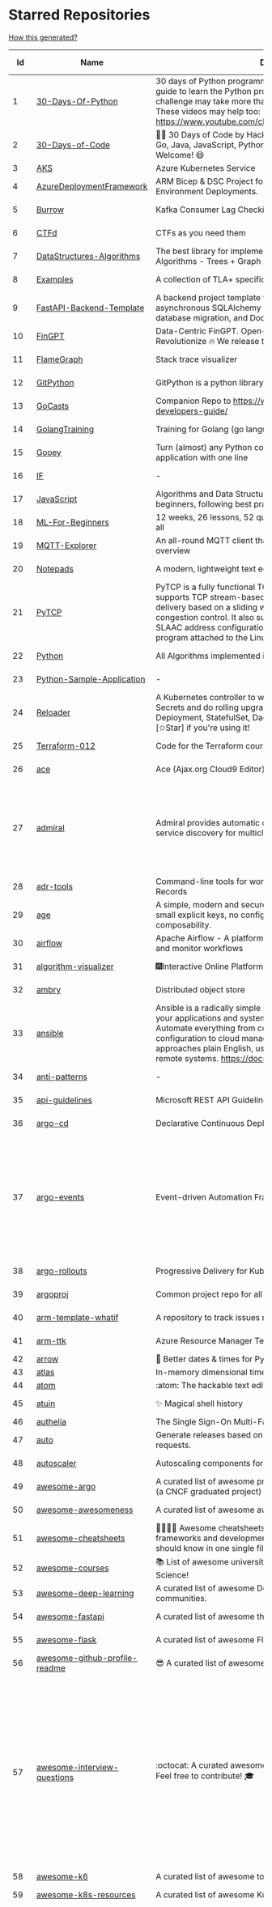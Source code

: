 # Starred Repositories  
[How this generated?](../master/USAGE.md)  
  
| Id 			| Name			| Description | Star Counts | Topics/Tags   | Last Updated 	|  
| ----------- | ----------- 	| ----------- | ----------- | ----------- 	| -----------   |  
|1|[30-Days-Of-Python](https://github.com/Asabeneh/30-Days-Of-Python.git)|30 days of Python programming challenge is a step-by-step guide to learn the Python programming language in 30 days. This challenge may take more than100 days, follow your own pace.  These videos may help too: https://www.youtube.com/channel/UC7PNRuno1rzYPb1xLa4yktw|28988||8-7-2023|  
|2|[30-Days-of-Code](https://github.com/xeoneux/30-Days-of-Code.git)|👨‍💻 30 Days of Code by HackerRank Solutions in C, C++, C#, F#, Go, Java, JavaScript, Python, Ruby, Swift & TypeScript. PRs Welcome! 😄|911||17-8-2022|  
|3|[AKS](https://github.com/Azure/AKS.git)|Azure Kubernetes Service|1866|||  
|4|[AzureDeploymentFramework](https://github.com/brwilkinson/AzureDeploymentFramework.git)|ARM Bicep & DSC Project for Azure Infrastructure and App Environment Deployments.|137||23-12-2023|  
|5|[Burrow](https://github.com/linkedin/Burrow.git)|Kafka Consumer Lag Checking|3626||30-10-2023|  
|6|[CTFd](https://github.com/CTFd/CTFd.git)|CTFs as you need them|5169||12-2-2024|  
|7|[DataStructures-Algorithms](https://github.com/rachitiitr/DataStructures-Algorithms.git)|The best library for implementation of all Data Structures and Algorithms - Trees + Graph Algorithms too!|2663|||  
|8|[Examples](https://github.com/tlaplus/Examples.git)|A collection of TLA+ specifications of varying complexities|1190||8-2-2024|  
|9|[FastAPI-Backend-Template](https://github.com/Aeternalis-Ingenium/FastAPI-Backend-Template.git)|A backend project template with FastAPI, PostgreSQL with asynchronous SQLAlchemy 2.0, Alembic for asynchronous database migration, and Docker.|511||31-1-2024|  
|10|[FinGPT](https://github.com/AI4Finance-Foundation/FinGPT.git)|Data-Centric FinGPT.  Open-source for open finance!  Revolutionize 🔥    We release the trained model on HuggingFace.|10607||7-2-2024|  
|11|[FlameGraph](https://github.com/brendangregg/FlameGraph.git)|Stack trace visualizer|16029||7-11-2023|  
|12|[GitPython](https://github.com/gitpython-developers/GitPython.git)|GitPython is a python library used to interact with Git repositories.|4282||12-2-2024|  
|13|[GoCasts](https://github.com/StephenGrider/GoCasts.git)|Companion Repo to https://www.udemy.com/go-the-complete-developers-guide/|2029||25-8-2017|  
|14|[GolangTraining](https://github.com/GoesToEleven/GolangTraining.git)|Training for Golang (go language)|9498||28-8-2023|  
|15|[Gooey](https://github.com/chriskiehl/Gooey.git)|Turn (almost) any Python command line program into a full GUI application with one line|20153||8-5-2022|  
|16|[IF](https://github.com/deep-floyd/IF.git)|-|7401||2-6-2023|  
|17|[JavaScript](https://github.com/TheAlgorithms/JavaScript.git)|Algorithms and Data Structures implemented in JavaScript for beginners, following best practices.|30606||9-2-2024|  
|18|[ML-For-Beginners](https://github.com/microsoft/ML-For-Beginners.git)|12 weeks, 26 lessons, 52 quizzes, classic Machine Learning for all|64315||6-2-2024|  
|19|[MQTT-Explorer](https://github.com/thomasnordquist/MQTT-Explorer.git)|An all-round MQTT client that provides a structured topic overview|2668||27-2-2022|  
|20|[Notepads](https://github.com/0x7c13/Notepads.git)|A modern, lightweight text editor with a minimalist design.|8183||15-1-2024|  
|21|[PyTCP](https://github.com/ccie18643/PyTCP.git)|PyTCP is a fully functional TCP/IP stack written in Python. It supports TCP stream-based transport with reliable packet delivery based on a sliding window mechanism and basic congestion control. It also supports IPv6/ICMPv6 protocols with SLAAC address configuration. It operates as a user space program attached to the Linux TAP interface.|321||8-11-2023|  
|22|[Python](https://github.com/TheAlgorithms/Python.git)|All Algorithms implemented in Python|175675||5-2-2024|  
|23|[Python-Sample-Application](https://github.com/uber/Python-Sample-Application.git)|-|372||9-3-2015|  
|24|[Reloader](https://github.com/stakater/Reloader.git)|A Kubernetes controller to watch changes in ConfigMap and Secrets and do rolling upgrades on Pods with their associated Deployment, StatefulSet, DaemonSet and DeploymentConfig – [✩Star] if you're using it!|6366||7-2-2024|  
|25|[Terraform-012](https://github.com/addamstj/Terraform-012.git)|Code for the Terraform course|123||6-7-2020|  
|26|[ace](https://github.com/ajaxorg/ace.git)|Ace (Ajax.org Cloud9 Editor)|26240||12-2-2024|  
|27|[admiral](https://github.com/istio-ecosystem/admiral.git)|Admiral provides automatic configuration generation, syncing and service discovery for multicluster Istio service mesh|550|admiral, service-mesh, istio, k8s, multi-cluster, automation, configuration, service-discovery, multicluster, microservices, clusters|10-10-2023|  
|28|[adr-tools](https://github.com/npryce/adr-tools.git)|Command-line tools for working with Architecture Decision Records|4290||30-3-2020|  
|29|[age](https://github.com/FiloSottile/age.git)|A simple, modern and secure encryption tool (and Go library) with small explicit keys, no config options, and UNIX-style composability.|14842||10-1-2024|  
|30|[airflow](https://github.com/apache/airflow.git)|Apache Airflow - A platform to programmatically author, schedule, and monitor workflows|33464||12-2-2024|  
|31|[algorithm-visualizer](https://github.com/algorithm-visualizer/algorithm-visualizer.git)|:fireworks:Interactive Online Platform that Visualizes Algorithms from Code|45820||18-11-2023|  
|32|[ambry](https://github.com/linkedin/ambry.git)|Distributed object store|1710||11-2-2024|  
|33|[ansible](https://github.com/ansible/ansible.git)|Ansible is a radically simple IT automation platform that makes your applications and systems easier to deploy and maintain. Automate everything from code deployment to network configuration to cloud management, in a language that approaches plain English, using SSH, with no agents to install on remote systems. https://docs.ansible.com.|60325||9-2-2024|  
|34|[anti-patterns](https://github.com/tonybaloney/anti-patterns.git)|-|169||15-7-2022|  
|35|[api-guidelines](https://github.com/microsoft/api-guidelines.git)|Microsoft REST API Guidelines|22261||9-2-2024|  
|36|[argo-cd](https://github.com/argoproj/argo-cd.git)|Declarative Continuous Deployment for Kubernetes|15403||12-2-2024|  
|37|[argo-events](https://github.com/argoproj/argo-events.git)|Event-driven Automation Framework for Kubernetes|2179|kubernetes, event-driven, cloudevents, workflows, triggers, automation-framework, cloud-native, argo, pipelines, event-source, workflow-automation, eventing-framework||  
|38|[argo-rollouts](https://github.com/argoproj/argo-rollouts.git)|Progressive Delivery for Kubernetes|2371||6-2-2024|  
|39|[argoproj](https://github.com/argoproj/argoproj.git)|Common project repo for all Argo Projects|534||8-2-2024|  
|40|[arm-template-whatif](https://github.com/Azure/arm-template-whatif.git)|A repository to track issues related to what-if noise suppression|86||2-8-2022|  
|41|[arm-ttk](https://github.com/Azure/arm-ttk.git)|Azure Resource Manager Template Toolkit|422||22-11-2023|  
|42|[arrow](https://github.com/arrow-py/arrow.git)|🏹 Better dates & times for Python|8484|||  
|43|[atlas](https://github.com/Netflix/atlas.git)|In-memory dimensional time series database.|3371|||  
|44|[atom](https://github.com/atom/atom.git)|:atom: The hackable text editor|59908|||  
|45|[atuin](https://github.com/atuinsh/atuin.git)|✨ Magical shell history|15699||12-2-2024|  
|46|[authelia](https://github.com/authelia/authelia.git)|The Single Sign-On Multi-Factor portal for web apps|18743|||  
|47|[auto](https://github.com/intuit/auto.git)|Generate releases based on semantic version labels on pull requests.|2157||23-10-2023|  
|48|[autoscaler](https://github.com/kubernetes/autoscaler.git)|Autoscaling components for Kubernetes|7461||9-2-2024|  
|49|[awesome-argo](https://github.com/akuity/awesome-argo.git)|A curated list of awesome projects and resources related to Argo (a CNCF graduated project)|1696||6-2-2024|  
|50|[awesome-awesomeness](https://github.com/bayandin/awesome-awesomeness.git)|A curated list of awesome awesomeness|31044||24-3-2022|  
|51|[awesome-cheatsheets](https://github.com/LeCoupa/awesome-cheatsheets.git)|👩‍💻👨‍💻 Awesome cheatsheets for popular programming languages, frameworks and development tools. They include everything you should know in one single file.|36229||29-12-2023|  
|52|[awesome-courses](https://github.com/prakhar1989/awesome-courses.git)|:books: List of awesome university courses for learning Computer Science!|52452||12-11-2022|  
|53|[awesome-deep-learning](https://github.com/ChristosChristofidis/awesome-deep-learning.git)|A curated list of awesome Deep Learning tutorials, projects and communities.|22370||14-11-2022|  
|54|[awesome-fastapi](https://github.com/mjhea0/awesome-fastapi.git)|A curated list of awesome things related to FastAPI|7073||2-12-2023|  
|55|[awesome-flask](https://github.com/humiaozuzu/awesome-flask.git)|A curated list of awesome Flask resources and plugins|11798||17-9-2019|  
|56|[awesome-github-profile-readme](https://github.com/abhisheknaiidu/awesome-github-profile-readme.git)|😎 A curated list of awesome GitHub Profile READMEs 📝|21345||9-10-2022|  
|57|[awesome-interview-questions](https://github.com/DopplerHQ/awesome-interview-questions.git)|:octocat: A curated awesome list of lists of interview questions. Feel free to contribute! :mortar_board: |64445|awesome-list, awesomeness, interview-questions, interviewing, interview-practice, ruby, javascript, awesome, list, python-interview-questions, rails-interview, javascript-interview-questions, angularjs-interview-questions, android-interview-questions|16-11-2021|  
|58|[awesome-k6](https://github.com/grafana/awesome-k6.git)|A curated list of awesome tools, content and projects using k6|490|||  
|59|[awesome-k8s-resources](https://github.com/tomhuang12/awesome-k8s-resources.git)|A curated list of awesome Kubernetes tools and resources.|2924||16-1-2024|  
|60|[awesome-kubernetes](https://github.com/ramitsurana/awesome-kubernetes.git)|A curated list for awesome kubernetes sources :ship::tada:|14552|kubernetes, minikube, meetup, resource, kubernetes-sources, google-cloud, kubernetes-cluster, deploy-kubernetes, aws, enterprise-kubernetes-products, monitoring-kubernetes, azure, schedule, google-kubernetes, docker, cloud-providers, books, machine-learning|12-2-2024|  
|61|[awesome-kubernetes](https://github.com/nubenetes/awesome-kubernetes.git)|A curated list of awesome references collected since 2018.|575||5-2-2024|  
|62|[awesome-macOS](https://github.com/iCHAIT/awesome-macOS.git)|  A curated list of awesome applications, softwares, tools and shiny things for macOS.|15118||5-1-2024|  
|63|[awesome-machine-learning](https://github.com/josephmisiti/awesome-machine-learning.git)|A curated list of awesome Machine Learning frameworks, libraries and software.|62641||25-1-2024|  
|64|[awesome-macos-command-line](https://github.com/herrbischoff/awesome-macos-command-line.git)|Use your macOS terminal shell to do awesome things.|28188||2-9-2021|  
|65|[awesome-microservices](https://github.com/mfornos/awesome-microservices.git)|A curated list of Microservice Architecture related principles and technologies.|12771||1-2-2024|  
|66|[awesome-pentest](https://github.com/enaqx/awesome-pentest.git)|A collection of awesome penetration testing resources, tools and other shiny things|20057|awesome, awesome-list|25-1-2024|  
|67|[awesome-python](https://github.com/vinta/awesome-python.git)|A curated list of awesome Python frameworks, libraries, software and resources|197462||13-7-2023|  
|68|[awesome-python-applications](https://github.com/mahmoud/awesome-python-applications.git)|💿 Free software that works great, and also happens to be open-source Python. |15150|python, application, video, audio, graphics, gui, productivity, education, science, game|30-1-2024|  
|69|[awesome-readme](https://github.com/matiassingers/awesome-readme.git)|A curated list of awesome READMEs|16378|||  
|70|[awesome-sanic](https://github.com/mekicha/awesome-sanic.git)|A curated list of awesome Sanic resources and extensions|724||9-5-2023|  
|71|[awesome-selfhosted](https://github.com/awesome-selfhosted/awesome-selfhosted.git)|A list of Free Software network services and web applications which can be hosted on your own servers|168622||10-2-2024|  
|72|[awesome-shell](https://github.com/alebcay/awesome-shell.git)|A curated list of awesome command-line frameworks, toolkits, guides and gizmos. Inspired by awesome-php.|30195|awesome-list, awesome, list, zsh, fish, bash, cli, shell|11-11-2023|  
|73|[awesome-sre](https://github.com/dastergon/awesome-sre.git)|A curated list of Site Reliability and Production Engineering resources.|11272||8-10-2022|  
|74|[awesome-vscode](https://github.com/viatsko/awesome-vscode.git)|🎨 A curated list of delightful VS Code packages and resources.|23890||3-8-2023|  
|75|[aws-cloudformation-user-guide](https://github.com/awsdocs/aws-cloudformation-user-guide.git)|The open source version of the AWS CloudFormation User Guide|763||7-12-2023|  
|76|[aws-eks-best-practices](https://github.com/aws/aws-eks-best-practices.git)|A best practices guide for day 2 operations, including operational excellence, security, reliability, performance efficiency, and cost optimization.|1757|||  
|77|[aws-eks-kubernetes-masterclass](https://github.com/stacksimplify/aws-eks-kubernetes-masterclass.git)|AWS EKS Kubernetes - Masterclass   DevOps, Microservices|1144||2-1-2024|  
|78|[aws-load-balancer-controller](https://github.com/kubernetes-sigs/aws-load-balancer-controller.git)|A Kubernetes controller for Elastic Load Balancers|3677|kubernetes-ingress-controller, aws, ingress-resource, kubernetes, ingress, k8s-sig-aws|8-2-2024|  
|79|[azkaban](https://github.com/azkaban/azkaban.git)|Azkaban workflow manager.|4379|workflow-engine, azkaban, scheduling, hacktoberfest|29-8-2023|  
|80|[azure-cli](https://github.com/Azure/azure-cli.git)|Azure Command-Line Interface|3803||8-2-2024|  
|81|[azure-docs-bicep-samples](https://github.com/Azure/azure-docs-bicep-samples.git)|-|69||5-12-2023|  
|82|[azure-functions-host](https://github.com/Azure/azure-functions-host.git)|The host/runtime that powers Azure Functions|1889||7-2-2024|  
|83|[azure-monitor-opencensus-python](https://github.com/Azure-Samples/azure-monitor-opencensus-python.git)|Sample repository demonstrating Azure Monitor exporters for Opencensus Python|24||1-6-2023|  
|84|[azure-powershell](https://github.com/Azure/azure-powershell.git)|Microsoft Azure PowerShell|3974|||  
|85|[azure-quickstart-templates](https://github.com/Azure/azure-quickstart-templates.git)|Azure Quickstart Templates|13560|azure, templates, arm, bicep, bicep-templates, arm-templates|5-2-2024|  
|86|[azure-sdk-for-python](https://github.com/Azure/azure-sdk-for-python.git)|This repository is for active development of the Azure SDK for Python. For consumers of the SDK we recommend visiting our public developer docs at https://docs.microsoft.com/python/azure/ or our versioned developer docs at https://azure.github.io/azure-sdk-for-python. |4110||11-2-2024|  
|87|[azure4everyone-samples](https://github.com/MarczakIO/azure4everyone-samples.git)|-|244||12-2-2022|  
|88|[backstage](https://github.com/backstage/backstage.git)|Backstage is an open platform for building developer portals|25404|infrastructure, dx, developer-experience, developer-portal, service-catalog, microservices, cncf, backstage, hacktoberfest|12-2-2024|  
|89|[badges](https://github.com/Naereen/badges.git)|:pencil: Markdown code for lots of small badges :ribbon: :pushpin: (shields.io, forthebadge.com etc) :sunglasses:. Contributions are welcome! Please add yours!|4093||24-11-2023|  
|90|[bat](https://github.com/sharkdp/bat.git)|A cat(1) clone with wings.|45122||12-2-2024|  
|91|[behave](https://github.com/behave/behave.git)|BDD, Python style.|3022||3-2-2024|  
|92|[benten](https://github.com/intuit/benten.git)|Chatbot Development Framework (with Slack integration for Jira and Jenkins)|133||31-3-2021|  
|93|[bhai-lang](https://github.com/DulLabs/bhai-lang.git)|A toy programming language written in Typescript|3911||17-4-2022|  
|94|[bicep](https://github.com/Azure/bicep.git)|Bicep is a declarative language for describing and deploying Azure resources|3057||12-2-2024|  
|95|[blackfriday](https://github.com/russross/blackfriday.git)|Blackfriday: a markdown processor for Go|5310||27-10-2020|  
|96|[blockly](https://github.com/google/blockly.git)|The web-based visual programming editor.|11959||7-2-2024|  
|97|[bokeh](https://github.com/bokeh/bokeh.git)|Interactive Data Visualization in the browser, from  Python|18572|bokeh, python, interactive-plots, javascript, visualization, plotting, plots, data-visualisation, notebooks, jupyter, visualisation, numfocus|7-2-2024|  
|98|[brackets](https://github.com/adobe/brackets.git)|An open source code editor for the web, written in JavaScript, HTML and CSS.|33327||18-3-2021|  
|99|[brotli](https://github.com/google/brotli.git)|Brotli compression format|12925||2-2-2024|  
|100|[caddy](https://github.com/caddyserver/caddy.git)|Fast and extensible multi-platform HTTP/1-2-3 web server with automatic HTTPS|52115||11-2-2024|  
|101|[cdnjs](https://github.com/cdnjs/cdnjs.git)|🤖 CDN assets - The #1 free and open source CDN built to make life easier for developers.|10084||12-2-2024|  
|102|[cello](https://github.com/cello-proj/cello.git)|Run infrastructure as code (IaC) software tools including CDK, Terraform and Cloud Formation via GitOps.|269||25-9-2023|  
|103|[cert-manager](https://github.com/cert-manager/cert-manager.git)|Automatically provision and manage TLS certificates in Kubernetes|11185||12-2-2024|  
|104|[chalice](https://github.com/aws/chalice.git)|Python Serverless Microframework for AWS|10195||14-12-2023|  
|105|[chaos-mesh](https://github.com/chaos-mesh/chaos-mesh.git)|A Chaos Engineering Platform for Kubernetes.|6184||10-2-2024|  
|106|[chartmuseum](https://github.com/helm/chartmuseum.git)|helm chart repository server|3421||29-1-2024|  
|107|[charts](https://github.com/helm/charts.git)|⚠️(OBSOLETE) Curated applications for Kubernetes|15540||21-12-2021|  
|108|[cheat.sh](https://github.com/chubin/cheat.sh.git)|the only cheat sheet you need|37014||18-4-2022|  
|109|[checkov](https://github.com/bridgecrewio/checkov.git)|Prevent cloud misconfigurations and find vulnerabilities during build-time in infrastructure as code, container images and open source packages with Checkov by Bridgecrew.|6328||11-2-2024|  
|110|[cilium](https://github.com/cilium/cilium.git)|eBPF-based Networking, Security, and Observability|17865||12-2-2024|  
|111|[clair](https://github.com/quay/clair.git)|Vulnerability Static Analysis for Containers|9929|containers, static-analysis, go, kubernetes, docker, oci, oci-image, vulnerabilities, clair|6-2-2024|  
|112|[cli](https://github.com/cli/cli.git)|GitHub’s official command line tool|34538||12-2-2024|  
|113|[cli](https://github.com/snyk/cli.git)|Snyk CLI scans and monitors your projects for security vulnerabilities.|4692||12-2-2024|  
|114|[click](https://github.com/pallets/click.git)|Python composable command line interface toolkit|14782|||  
|115|[cloud-custodian](https://github.com/cloud-custodian/cloud-custodian.git)|Rules engine for cloud security, cost optimization, and governance, DSL in yaml for policies to query, filter, and take actions on resources|5126||8-2-2024|  
|116|[cluster-api](https://github.com/kubernetes-sigs/cluster-api.git)|Home for Cluster API, a subproject of sig-cluster-lifecycle|3239||12-2-2024|  
|117|[cobra](https://github.com/spf13/cobra.git)|A Commander for modern Go CLI interactions|35140||15-1-2024|  
|118|[codesearch](https://github.com/google/codesearch.git)|Fast, indexed regexp search over large file trees|3463||29-3-2020|  
|119|[conductor](https://github.com/Netflix/conductor.git)|Conductor is a microservices orchestration engine.|12950||13-12-2023|  
|120|[confd](https://github.com/kelseyhightower/confd.git)|Manage local application configuration files using templates and data from etcd or consul|8247||9-12-2023|  
|121|[config](https://github.com/nikitavoloboev/config.git)|Apps/CLIs/configs I use on macOS/iOS. Fish, Karabiner, Cursor..|20193||11-2-2024|  
|122|[consul](https://github.com/hashicorp/consul.git)|Consul is a distributed, highly available, and data center aware solution to connect and configure applications across dynamic, distributed infrastructure.|27560||12-2-2024|  
|123|[containerd](https://github.com/containerd/containerd.git)|An open and reliable container runtime|15874||11-2-2024|  
|124|[core](https://github.com/home-assistant/core.git)|:house_with_garden: Open source home automation that puts local control and privacy first.|67281||12-2-2024|  
|125|[coredns](https://github.com/coredns/coredns.git)|CoreDNS is a DNS server that chains plugins|11551|dns-server, go, cncf, coredns, plugin, service-discovery|5-2-2024|  
|126|[cruise-control](https://github.com/linkedin/cruise-control.git)|Cruise-control is the first of its kind to fully automate the dynamic workload rebalance and self-healing of a Kafka cluster. It provides great value to Kafka users by simplifying the operation of Kafka clusters.|2606||24-1-2024|  
|127|[dailybot](https://github.com/sapumar/dailybot.git)|Simple telegram bot to remind about the daily stand up|8||23-12-2021|  
|128|[dapr](https://github.com/dapr/dapr.git)|Dapr is a portable, event-driven, runtime for building distributed applications across cloud and edge.|22956||10-2-2024|  
|129|[dashboard](https://github.com/kubernetes/dashboard.git)|General-purpose web UI for Kubernetes clusters|13480||8-2-2024|  
|130|[datamodel-code-generator](https://github.com/koxudaxi/datamodel-code-generator.git)|Pydantic model and dataclasses.dataclass generator for easy conversion of JSON, OpenAPI, JSON Schema, and YAML data sources.|2124|openapi, code-generator, python, pydantic, generator, fastapi, json-schema, datamodel, swagger, yaml, csv, openapi-codegen, swagger-codegen, dataclass|5-2-2024|  
|131|[deepdiff](https://github.com/seperman/deepdiff.git)|DeepDiff: Deep Difference and search of any Python object/data. DeepHash: Hash of any object based on its contents. Delta: Use deltas to reconstruct objects by adding deltas together.|1849|||  
|132|[devops-exercises](https://github.com/bregman-arie/devops-exercises.git)|Linux, Jenkins, AWS, SRE, Prometheus, Docker, Python, Ansible, Git, Kubernetes, Terraform, OpenStack, SQL, NoSQL, Azure, GCP, DNS, Elastic, Network, Virtualization. DevOps Interview Questions|61740||2-2-2024|  
|133|[diagrams](https://github.com/mingrammer/diagrams.git)|:art: Diagram as Code for prototyping cloud system architectures|33952||5-1-2024|  
|134|[discourse](https://github.com/discourse/discourse.git)|A platform for community discussion. Free, open, simple.|39730||12-2-2024|  
|135|[dive](https://github.com/wagoodman/dive.git)|A tool for exploring each layer in a docker image|42505||2-2-2024|  
|136|[django](https://github.com/django/django.git)|The Web framework for perfectionists with deadlines.|75506||12-2-2024|  
|137|[django-health-check](https://github.com/revsys/django-health-check.git)|a pluggable app that runs a full check on the deployment, using a number of plugins to check e.g. database, queue server, celery processes, etc.|1118||31-1-2024|  
|138|[dns](https://github.com/miekg/dns.git)|DNS library in Go|7659|dnssec, go, dns-library, dns|10-2-2024|  
|139|[dnscontrol](https://github.com/StackExchange/dnscontrol.git)|Infrastructure as code for DNS!|2882||9-2-2024|  
|140|[dnsperf](https://github.com/cobblau/dnsperf.git)|A DNS performance tool.|213||14-10-2017|  
|141|[docker-cheat-sheet](https://github.com/wsargent/docker-cheat-sheet.git)|Docker Cheat Sheet|21796|docker, cheet-sheet|23-6-2022|  
|142|[docker_practice](https://github.com/yeasy/docker_practice.git)|Learn and understand Docker&Container technologies, with real DevOps practice!|23873|docker, book, cloud-computing, container, kubernetes, swarm, mesos, spark, devops, linux|4-2-2024|  
|143|[dockerfiles](https://github.com/jessfraz/dockerfiles.git)|Various Dockerfiles I use on the desktop and on servers.|13425|||  
|144|[dokku](https://github.com/dokku/dokku.git)|A docker-powered PaaS that helps you build and manage the lifecycle of applications|25688|dokku, paas, heroku, docker, kubernetes, nomad, containers, buildpack, devops|12-2-2024|  
|145|[dotfiles](https://github.com/bbkane/dotfiles.git)|Configs for apps I care about|30||11-2-2024|  
|146|[draft-classic](https://github.com/Azure/draft-classic.git)|A tool for developers to create cloud-native applications on Kubernetes.|3924||26-2-2020|  
|147|[drawio](https://github.com/jgraph/drawio.git)|draw.io is a JavaScript, client-side editor for general diagramming.|37742||7-2-2024|  
|148|[driftctl](https://github.com/snyk/driftctl.git)|Detect, track and alert on infrastructure drift|2371||12-12-2023|  
|149|[eBPF-Package-Repository](https://github.com/l3af-project/eBPF-Package-Repository.git)|eBPF Programs|52||30-1-2024|  
|150|[eks-anywhere](https://github.com/aws/eks-anywhere.git)|Run Amazon EKS on your own infrastructure 🚀|1885||12-2-2024|  
|151|[eks-node-viewer](https://github.com/awslabs/eks-node-viewer.git)|EKS Node Viewer|917||26-1-2024|  
|152|[eng-practices](https://github.com/google/eng-practices.git)|Google's Engineering Practices documentation|19668|||  
|153|[engineering-blogs](https://github.com/kilimchoi/engineering-blogs.git)|A curated list of engineering blogs|28409||28-10-2022|  
|154|[envoy](https://github.com/envoyproxy/envoy.git)|Cloud-native high-performance edge/middle/service proxy|23464||12-2-2024|  
|155|[eruda](https://github.com/liriliri/eruda.git)|Console for mobile browsers|16823|||  
|156|[espanso](https://github.com/espanso/espanso.git)|Cross-platform Text Expander written in Rust|8798|||  
|157|[every-programmer-should-know](https://github.com/mtdvio/every-programmer-should-know.git)|A collection of (mostly) technical things every software developer should know about|75369|cc-by, computer-science, educational, novice, collection|23-11-2022|  
|158|[ewd998](https://github.com/tlaplus-workshops/ewd998.git)|Distributed termination detection on a ring, due to Shmuel Safra:|45||21-7-2023|  
|159|[examples](https://github.com/kubernetes/examples.git)|Kubernetes application example tutorials|5960||27-11-2023|  
|160|[excalidraw](https://github.com/excalidraw/excalidraw.git)|Virtual whiteboard for sketching hand-drawn like diagrams|67877||9-2-2024|  
|161|[external-dns](https://github.com/kubernetes-sigs/external-dns.git)|Configure external DNS servers (AWS Route53, Google CloudDNS and others) for Kubernetes Ingresses and Services|7061||11-2-2024|  
|162|[faas](https://github.com/openfaas/faas.git)|OpenFaaS - Serverless Functions Made Simple|24256|functions-as-a-service, functions, lambda, serverless, prometheus, kubernetes, k8s, serverless-functions, paas, gitops, faas, docker, golang, nodejs|26-1-2024|  
|163|[faker](https://github.com/joke2k/faker.git)|Faker is a Python package that generates fake data for you.|16830|||  
|164|[fastapi](https://github.com/tiangolo/fastapi.git)|FastAPI framework, high performance, easy to learn, fast to code, ready for production|68091||11-2-2024|  
|165|[fastapi-code-generator](https://github.com/koxudaxi/fastapi-code-generator.git)|This code generator creates FastAPI app from an openapi file.|874||7-9-2023|  
|166|[fastapi-jwt](https://github.com/testdrivenio/fastapi-jwt.git)|secure a FastAPI app by enabling authentication using JSON Web Tokens (JWTs)|103||31-1-2023|  
|167|[fastapi-mvc](https://github.com/fastapi-mvc/fastapi-mvc.git)|Developer productivity tool for making high-quality FastAPI production-ready APIs.|535||2-2-2024|  
|168|[fastapi-utils](https://github.com/dmontagu/fastapi-utils.git)|Reusable utilities for FastAPI|1675||19-3-2023|  
|169|[fastapi-versioning](https://github.com/DeanWay/fastapi-versioning.git)|api versioning for fastapi web applications|584||24-8-2021|  
|170|[fastapi_client](https://github.com/dmontagu/fastapi_client.git)|FastAPI client generator|320||11-2-2021|  
|171|[fastapi_profiler](https://github.com/sunhailin-Leo/fastapi_profiler.git)|A FastAPI Middleware of joerick/pyinstrument to check your service performance.|174||5-5-2023|  
|172|[fasthttp](https://github.com/valyala/fasthttp.git)|Fast HTTP package for Go. Tuned for high performance. Zero memory allocations in hot paths. Up to 10x faster than net/http|20718||11-2-2024|  
|173|[fauxpilot](https://github.com/fauxpilot/fauxpilot.git)|FauxPilot - an open-source alternative to GitHub Copilot server|13966|||  
|174|[fd](https://github.com/sharkdp/fd.git)|A simple, fast and user-friendly alternative to 'find'|30686||7-2-2024|  
|175|[first-contributions](https://github.com/firstcontributions/first-contributions.git)|🚀✨ Help beginners to contribute to open source projects|41303|||  
|176|[fish-shell](https://github.com/fish-shell/fish-shell.git)|The user-friendly command line shell.|23985||11-2-2024|  
|177|[flasgger](https://github.com/flasgger/flasgger.git)|Easy OpenAPI specs and Swagger UI for your Flask API|3448|api, flask, openapi, openapi-specification, marshmallow, swagger, swagger-ui, api-documentation, api-framework, flask-restful, restful, rest-api, flask-extension, flask-extensions|18-5-2023|  
|178|[flask](https://github.com/pallets/flask.git)|The Python micro framework for building web applications.|65712||3-2-2024|  
|179|[flask-app-on-azure-functions](https://github.com/Azure-Samples/flask-app-on-azure-functions.git)|A sample to run a Flask app on Azure Functions|14||18-2-2022|  
|180|[flask-celery-example](https://github.com/miguelgrinberg/flask-celery-example.git)|This repository contains the example code for my blog article Using Celery with Flask.|1165|||  
|181|[flux](https://github.com/fluxcd/flux.git)|Successor: https://github.com/fluxcd/flux2|6895||1-11-2022|  
|182|[fortio-operator](https://github.com/verfio/fortio-operator.git)|Load Testing Operator within the Kubernetes cluster and outside of it.|36|||  
|183|[fucking-algorithm](https://github.com/labuladong/fucking-algorithm.git)|刷算法全靠套路，认准 labuladong 就够了！English version supported! Crack LeetCode, not only how, but also why. |122223|||  
|184|[game_control](https://github.com/ChoudharyChanchal/game_control.git)|-|736||19-7-2020|  
|185|[gcsfuse](https://github.com/GoogleCloudPlatform/gcsfuse.git)|A user-space file system for interacting with Google Cloud Storage|1942||8-2-2024|  
|186|[gin](https://github.com/gin-gonic/gin.git)|Gin is a HTTP web framework written in Go (Golang). It features a Martini-like API with much better performance -- up to 40 times faster. If you need smashing performance, get yourself some Gin.|74153|server, middleware, framework, go, router, performance, gin|7-2-2024|  
|187|[git-standup](https://github.com/kamranahmedse/git-standup.git)|Recall what you did on the last working day. Psst! or be nosy and find what someone else in your team did ;-)|7499||24-2-2023|  
|188|[github1s](https://github.com/conwnet/github1s.git)|One second to read GitHub code with VS Code.|22467||23-1-2024|  
|189|[gitignore](https://github.com/github/gitignore.git)|A collection of useful .gitignore templates|155603||18-12-2022|  
|190|[gitops-engine](https://github.com/argoproj/gitops-engine.git)|Democratizing GitOps|1614||24-1-2024|  
|191|[glb-director](https://github.com/github/glb-director.git)|GitHub Load Balancer Director and supporting tooling.|2315||31-10-2023|  
|192|[gloo](https://github.com/solo-io/gloo.git)|The Feature-rich, Kubernetes-native, Next-Generation API Gateway Built on Envoy|3939||9-2-2024|  
|193|[go-fuzz](https://github.com/dvyukov/go-fuzz.git)|Randomized testing for Go|4690||3-2-2024|  
|194|[go-github](https://github.com/google/go-github.git)|Go library for accessing the GitHub v3 API|9947||11-2-2024|  
|195|[go-metrics](https://github.com/rcrowley/go-metrics.git)|Go port of Coda Hale's Metrics library|3424||27-12-2020|  
|196|[go-restful](https://github.com/emicklei/go-restful.git)|package for building REST-style Web Services using Go|4942||9-1-2024|  
|197|[go-spew](https://github.com/davecgh/go-spew.git)|Implements a deep pretty printer for Go data structures to aid in debugging|5840||30-8-2018|  
|198|[goaccess](https://github.com/allinurl/goaccess.git)|GoAccess is a real-time web log analyzer and interactive viewer that runs in a terminal in *nix systems or through your browser.|17202||9-2-2024|  
|199|[gobgp](https://github.com/osrg/gobgp.git)|BGP implemented in the Go Programming Language|3410||31-1-2024|  
|200|[gods](https://github.com/emirpasic/gods.git)|GoDS (Go Data Structures) - Sets, Lists, Stacks, Maps, Trees, Queues, and much more|15072|||  
|201|[golang-web-dev](https://github.com/GoesToEleven/golang-web-dev.git)|-|3265||13-12-2019|  
|202|[goldmark](https://github.com/yuin/goldmark.git)|:trophy: A markdown parser written in Go. Easy to extend, standard(CommonMark) compliant, well structured.|3170||3-2-2024|  
|203|[google-cloud-python](https://github.com/googleapis/google-cloud-python.git)|Google Cloud Client Library for Python|4562||7-2-2024|  
|204|[gping](https://github.com/orf/gping.git)|Ping, but with a graph|10036||15-12-2023|  
|205|[gpt-pilot](https://github.com/Pythagora-io/gpt-pilot.git)|Dev tool that writes scalable apps from scratch while the developer oversees the implementation|21361|ai, codegen, developer-tools, gpt-4, coding-assistant, research-project|6-2-2024|  
|206|[grafana](https://github.com/grafana/grafana.git)|The open and composable observability and data visualization platform. Visualize metrics, logs, and traces from multiple sources like Prometheus, Loki, Elasticsearch, InfluxDB, Postgres and many more. |59207||12-2-2024|  
|207|[graphene-django](https://github.com/graphql-python/graphene-django.git)|Build powerful, efficient, and flexible GraphQL APIs with seamless Django integration.|4205|graphene, django, python, graphql|8-2-2024|  
|208|[grequests](https://github.com/spyoungtech/grequests.git)|Requests + Gevent = <3|4372|||  
|209|[grex](https://github.com/pemistahl/grex.git)|A command-line tool and Rust library with Python bindings for generating regular expressions from user-provided test cases|6433||8-2-2024|  
|210|[greykite](https://github.com/linkedin/greykite.git)|A flexible, intuitive and fast forecasting library|1771||16-1-2024|  
|211|[halo](https://github.com/manrajgrover/halo.git)|💫 Beautiful spinners for terminal, IPython and Jupyter|2822|||  
|212|[haproxy](https://github.com/haproxy/haproxy.git)|HAProxy Load Balancer's development branch (mirror of git.haproxy.org)|4296||12-2-2024|  
|213|[helm-git-repo](https://github.com/yks0000/helm-git-repo.git)|A Helm Repo (Automatically build index.yaml)|1||6-4-2021|  
|214|[helmfile](https://github.com/roboll/helmfile.git)|Deploy Kubernetes Helm Charts|4017||13-12-2022|  
|215|[hey](https://github.com/rakyll/hey.git)|HTTP load generator, ApacheBench (ab) replacement|16900||23-3-2021|  
|216|[homebrew-cask](https://github.com/Homebrew/homebrew-cask.git)|🍻 A CLI workflow for the administration of macOS applications distributed as binaries|20391||12-2-2024|  
|217|[homepage](https://github.com/gethomepage/homepage.git)|A highly customizable homepage (or startpage / application dashboard) with Docker and service API integrations.|13738||11-2-2024|  
|218|[howdoi](https://github.com/gleitz/howdoi.git)|instant coding answers via the command line|10365||6-1-2024|  
|219|[http2smugl](https://github.com/neex/http2smugl.git)|-|512||12-10-2023|  
|220|[httpstat](https://github.com/davecheney/httpstat.git)|It's like curl -v, with colours. |6454||17-10-2023|  
|221|[httpstat](https://github.com/reorx/httpstat.git)|curl statistics made simple|5532|curl, cli, python, http, visualization|12-6-2023|  
|222|[httptools](https://github.com/MagicStack/httptools.git)|Fast HTTP parser|1155||16-10-2023|  
|223|[hub](https://github.com/mislav/hub.git)|A command-line tool that makes git easier to use with GitHub.|22649|go, homebrew, git, github-api, pull-request|4-10-2023|  
|224|[hugo-PaperMod](https://github.com/adityatelange/hugo-PaperMod.git)| A fast, clean, responsive Hugo theme.|8112|fast, clean, mit-license, hugo-theme, high-performance, blog, portfolio, grayscale, hugo, feature-rich, well-documented, hugo-blog-theme, blog-theme, theme, papermod, multilingual|10-2-2024|  
|225|[hyper](https://github.com/vercel/hyper.git)|A terminal built on web technologies|42297|terminal, javascript, html, css, react, terminal-emulators, hyper, macos, linux|6-2-2024|  
|226|[influxdb](https://github.com/influxdata/influxdb.git)|Scalable datastore for metrics, events, and real-time analytics|27251||6-2-2024|  
|227|[ingress-nginx](https://github.com/kubernetes/ingress-nginx.git)|Ingress-NGINX Controller for Kubernetes|16337||12-2-2024|  
|228|[inshellisense](https://github.com/microsoft/inshellisense.git)|IDE style command line auto complete|7856||17-1-2024|  
|229|[interview](https://github.com/Olshansk/interview.git)|Everything you need to prepare for your technical interview|17416||28-1-2024|  
|230|[interview](https://github.com/mission-peace/interview.git)|Interview questions|10952||30-7-2018|  
|231|[interviews](https://github.com/kdn251/interviews.git)|Everything you need to know to get the job.|61231||6-6-2020|  
|232|[ipvs](https://github.com/cloudflare/ipvs.git)|Package ipvs allows you to manage Linux IPVS services and destinations|125||8-11-2023|  
|233|[ipython](https://github.com/ipython/ipython.git)|Official repository for IPython itself. Other repos in the IPython organization contain things like the website, documentation builds, etc.|16079||8-2-2024|  
|234|[iris](https://github.com/kataras/iris.git)|The fastest HTTP/2 Go Web Framework. New, modern and easy to learn. Fast development with Code you control. Unbeatable cost-performance ratio :rocket:|24702||22-1-2024|  
|235|[iris](https://github.com/linkedin/iris.git)|Iris is a highly configurable and flexible service for paging and messaging.|781||18-1-2024|  
|236|[istio](https://github.com/istio/istio.git)|Connect, secure, control, and observe services.|34361||11-2-2024|  
|237|[it-tools](https://github.com/CorentinTh/it-tools.git)|Collection of handy online tools for developers, with great UX. |7992|vuejs, tools, tool, converter, website, frontend, developer-tools, developer-productivity, productivity, javascript, typescript|12-2-2024|  
|238|[ivy](https://github.com/unifyai/ivy.git)|The Unified AI Framework|13949||12-2-2024|  
|239|[jaeger](https://github.com/jaegertracing/jaeger.git)|CNCF Jaeger, a Distributed Tracing Platform|19046||9-2-2024|  
|240|[javascript-algorithms](https://github.com/trekhleb/javascript-algorithms.git)|📝 Algorithms and data structures implemented in JavaScript with explanations and links to further readings|180024||21-7-2023|  
|241|[javascript-questions](https://github.com/lydiahallie/javascript-questions.git)|A long list of (advanced) JavaScript questions, and their explanations :sparkles:  |58544|||  
|242|[jedis](https://github.com/redis/jedis.git)|Redis Java client|11498||26-1-2024|  
|243|[jira](https://github.com/go-jira/jira.git)|simple jira command line client in Go|2653||27-10-2022|  
|244|[jq](https://github.com/jqlang/jq.git)|Command-line JSON processor|28252|jq|10-2-2024|  
|245|[jsii](https://github.com/aws/jsii.git)|jsii allows code in any language to naturally interact with JavaScript classes. It is the technology that enables the AWS Cloud Development Kit to deliver polyglot libraries from a single codebase!|2504||12-2-2024|  
|246|[jsonnet](https://github.com/google/jsonnet.git)|Jsonnet - The data templating language|6656||10-2-2024|  
|247|[jsonschema](https://github.com/python-jsonschema/jsonschema.git)|An implementation of the JSON Schema specification for Python|4363||12-2-2024|  
|248|[k2tf](https://github.com/sl1pm4t/k2tf.git)|Kubernetes YAML to Terraform HCL converter|1123|terraform, kubernetes, yaml, hcl, tool, utility, command-line-tool, converter, hashicorp, hashicorp-terraform||  
|249|[k3s](https://github.com/k3s-io/k3s.git)|Lightweight Kubernetes|25820||9-2-2024|  
|250|[k6-benchmarks](https://github.com/grafana/k6-benchmarks.git)|-|30||13-10-2023|  
|251|[k6-example-woocommerce](https://github.com/grafana/k6-example-woocommerce.git)|Example k6 scripts targeting a WooCommerce deployment|39||11-9-2023|  
|252|[k8s-conformance](https://github.com/cncf/k8s-conformance.git)|🧪CNCF K8s Conformance Working Group|809||6-2-2024|  
|253|[k8sgpt](https://github.com/k8sgpt-ai/k8sgpt.git)|Giving Kubernetes Superpowers to everyone|4382||9-2-2024|  
|254|[k9s](https://github.com/derailed/k9s.git)|🐶 Kubernetes CLI To Manage Your Clusters In Style!|23928||7-2-2024|  
|255|[kafka-monitor](https://github.com/linkedin/kafka-monitor.git)|Xinfra Monitor monitors the availability of Kafka clusters by producing synthetic workloads using end-to-end pipelines to obtain derived vital statistics - E2E latency, service produce/consume availability, offsets commit availability & latency, message loss rate and more.|1990||22-3-2023|  
|256|[kaniko](https://github.com/GoogleContainerTools/kaniko.git)|Build Container Images In Kubernetes|13552|containers, docker, developer-tools, kubernetes|10-2-2024|  
|257|[katib](https://github.com/kubeflow/katib.git)|Repository for hyperparameter tuning|1399||5-2-2024|  
|258|[keras-yolo2](https://github.com/experiencor/keras-yolo2.git)|Easy training on custom dataset. Various backends (MobileNet and SqueezeNet) supported. A YOLO demo to detect raccoon run entirely in brower is accessible at https://git.io/vF7vI (not on Windows).|1719||31-12-2019|  
|259|[kind](https://github.com/kubernetes-sigs/kind.git)|Kubernetes IN Docker - local clusters for testing Kubernetes|12502||9-2-2024|  
|260|[kopf](https://github.com/nolar/kopf.git)|A Python framework to write Kubernetes operators in just a few lines of code|1867||1-2-2024|  
|261|[kops](https://github.com/kubernetes/kops.git)|Kubernetes Operations (kOps) - Production Grade k8s Installation, Upgrades and Management|15423|kubernetes, go, cncf, containers, kops|11-2-2024|  
|262|[krew](https://github.com/kubernetes-sigs/krew.git)|📦 Find and install kubectl plugins|6013||14-11-2023|  
|263|[ksonnet](https://github.com/ksonnet/ksonnet.git)|A CLI-supported framework that streamlines writing and deployment of Kubernetes configurations to multiple clusters.|1165|||  
|264|[kube-capacity](https://github.com/robscott/kube-capacity.git)|A simple CLI that provides an overview of the resource requests, limits, and utilization in a Kubernetes cluster|1870||7-2-2024|  
|265|[kube2iam](https://github.com/jtblin/kube2iam.git)|kube2iam  provides different AWS IAM roles for pods running on Kubernetes|1936||3-12-2023|  
|266|[kubebuilder](https://github.com/kubernetes-sigs/kubebuilder.git)|Kubebuilder - SDK for building Kubernetes APIs using CRDs|7224||6-2-2024|  
|267|[kubectx](https://github.com/ahmetb/kubectx.git)|Faster way to switch between clusters and namespaces in kubectl|16576|kubernetes, kubectl, kubectl-plugins, kubernetes-clusters|25-12-2023|  
|268|[kubeflow](https://github.com/kubeflow/kubeflow.git)|Machine Learning Toolkit for Kubernetes|13415|||  
|269|[kubernetes-external-secrets](https://github.com/external-secrets/kubernetes-external-secrets.git)|Integrate external secret management systems with Kubernetes|2599||28-5-2022|  
|270|[kubernetes-handbook](https://github.com/rootsongjc/kubernetes-handbook.git)|Kubernetes中文指南/云原生应用架构实战手册 -  https://jimmysong.io/kubernetes-handbook|10877||7-8-2023|  
|271|[kubernetes-network-policy-recipes](https://github.com/ahmetb/kubernetes-network-policy-recipes.git)|Example recipes for Kubernetes Network Policies that you can just copy paste|5329|kubernetes, networking, security|21-11-2023|  
|272|[kubernetes-the-hard-way](https://github.com/kelseyhightower/kubernetes-the-hard-way.git)|Bootstrap Kubernetes the hard way on Google Cloud Platform. No scripts.|37854||2-5-2021|  
|273|[kubeshark](https://github.com/kubeshark/kubeshark.git)|The API traffic analyzer for Kubernetes providing real-time K8s protocol-level visibility, capturing and monitoring all traffic and payloads going in, out and across containers, pods, nodes and clusters. Inspired by Wireshark, purposely built for Kubernetes|10299||8-2-2024|  
|274|[kubespray](https://github.com/kubernetes-sigs/kubespray.git)|Deploy a Production Ready Kubernetes Cluster|15046||12-2-2024|  
|275|[kubetools](https://github.com/collabnix/kubetools.git)|Kubetools - Curated List of Kubernetes Tools|2268|hacktoberfest, hacktoberfest2020, kubernetes, helm, helmpack, helmcharts, jenkins, iot, monitoring, monitoring-tool, prometheus, thanos, grafana, kubernetes-clusters, kubernetes-operational, kubernetes-resource, k8s-cluster, kubernetes-cli|12-2-2024|  
|276|[kubewatch](https://github.com/vmware-archive/kubewatch.git)|Watch k8s events and trigger Handlers|2445||8-4-2022|  
|277|[kudu](https://github.com/projectkudu/kudu.git)|Kudu is the engine behind git/hg deployments, WebJobs, and various other features in Azure Web Sites. It can also run outside of Azure.|3094||6-2-2024|  
|278|[kustomize](https://github.com/kubernetes-sigs/kustomize.git)|Customization of kubernetes YAML configurations|10376||8-2-2024|  
|279|[labs](https://github.com/docker/labs.git)|This is a collection of tutorials for learning how to use Docker with various tools. Contributions welcome.|11415|docker-tutorial, lab, swarm, docker, docker-compose, swarm-mode, orchestration, windows, dotnet, java, security, containers|18-4-2022|  
|280|[landscape](https://github.com/cncf/landscape.git)|🌄 The Cloud Native Interactive Landscape filters and sorts hundreds of projects and products, and shows details including GitHub stars, funding, first and last commits, contributor counts and headquarters location.|9039||9-2-2024|  
|281|[learn-regex](https://github.com/ziishaned/learn-regex.git)|Learn regex the easy way|44881|regex, regular-expression, learn-regex|1-6-2023|  
|282|[learnopencv](https://github.com/spmallick/learnopencv.git)|Learn OpenCV  : C++ and Python Examples|19952|computer-vision, machine-learning, ai, deep-learning, deep-neural-networks, deeplearning, computervision, opencv, opencv-python, opencv-library, opencv3, opencv-cpp, opencv-tutorial|6-2-2024|  
|283|[lettuce-core](https://github.com/lettuce-io/lettuce-core.git)|Advanced Java Redis client for thread-safe sync, async, and reactive usage. Supports Cluster, Sentinel, Pipelining, and codecs.|5199||10-1-2024|  
|284|[leveldb](https://github.com/google/leveldb.git)|LevelDB is a fast key-value storage library written at Google that provides an ordered mapping from string keys to string values.|34532|||  
|285|[life](https://github.com/cheeaun/life.git)|Life - a timeline of important events in my life|2739|||  
|286|[linkedin-skill-assessments-quizzes](https://github.com/Ebazhanov/linkedin-skill-assessments-quizzes.git)|Full reference of LinkedIn answers 2023 for skill assessments (aws-lambda, rest-api, javascript, react, git, html, jquery, mongodb, java, Go, python, machine-learning, power-point) linkedin excel test lösungen, linkedin machine learning test LinkedIn test questions and answers |27849|linkedin, quiz-questions, answers, assessment, quiz, linkedin-questions, hacktoberfest, hacktoberfest2020, exam, skills, hacktoberfest2021, golang, english, france, german, hacktoberfest2022, hacktoberfest2023|11-2-2024|  
|287|[linkerd2](https://github.com/linkerd/linkerd2.git)|Ultralight, security-first service mesh for Kubernetes. Main repo for Linkerd 2.x.|10174||9-2-2024|  
|288|[linux](https://github.com/torvalds/linux.git)|Linux kernel source tree|165717||11-2-2024|  
|289|[linux-insides](https://github.com/0xAX/linux-insides.git)|A little bit about a linux kernel|29165||1-9-2023|  
|290|[litestream](https://github.com/benbjohnson/litestream.git)|Streaming replication for SQLite.|9555||7-1-2024|  
|291|[litmus](https://github.com/litmuschaos/litmus.git)|Litmus helps  SREs and developers practice chaos engineering in a Cloud-native way. Chaos experiments are published at the ChaosHub  (https://hub.litmuschaos.io). Community notes is at https://hackmd.io/a4Zu_sH4TZGeih-xCimi3Q|4078||12-2-2024|  
|292|[locust](https://github.com/locustio/locust.git)|Write scalable load tests in plain Python 🚗💨|23110||11-2-2024|  
|293|[logrus](https://github.com/sirupsen/logrus.git)|Structured, pluggable logging for Go.|23793|logging, logrus, go|6-6-2023|  
|294|[lovefield](https://github.com/google/lovefield.git)|Lovefield is a relational database for web apps. Written in JavaScript, works cross-browser. Provides SQL-like APIs that are fast, safe, and easy to use.|6837||19-5-2020|  
|295|[machine](https://github.com/docker/machine.git)|Machine management for a container-centric world|6610||2-9-2019|  
|296|[managers-playbook](https://github.com/ksindi/managers-playbook.git)|:book: Heuristics for effective management|5263|management, one-on-ones, feedback, advice, coaching, meetings, decision-making|17-11-2023|  
|297|[mangum](https://github.com/jordaneremieff/mangum.git)|AWS Lambda support for ASGI applications|1538||3-11-2023|  
|298|[marathon](https://github.com/mesosphere/marathon.git)|Deploy and manage containers (including Docker) on top of Apache Mesos at scale.|4068||27-7-2021|  
|299|[mattermost](https://github.com/mattermost/mattermost.git)|Mattermost is an open source platform for secure collaboration across the entire software development lifecycle..|27489|collaboration, mattermost, golang, react-native, hacktoberfest, monorepo, react|12-2-2024|  
|300|[maybe](https://github.com/maybe-finance/maybe.git)|The OS for your personal finances|22326||12-2-2024|  
|301|[mdBook](https://github.com/rust-lang/mdBook.git)|Create book from markdown files. Like Gitbook but implemented in Rust|16071||7-2-2024|  
|302|[memray](https://github.com/bloomberg/memray.git)|Memray is a memory profiler for Python|12087|||  
|303|[memtier_benchmark](https://github.com/RedisLabs/memtier_benchmark.git)|NoSQL Redis and Memcache traffic generation and benchmarking tool.|824||23-1-2024|  
|304|[mergestat-lite](https://github.com/mergestat/mergestat-lite.git)|Query git repositories with SQL. Generate reports, perform status checks, analyze codebases. 🔍 📊|3400||15-8-2023|  
|305|[metallb](https://github.com/metallb/metallb.git)|A network load-balancer implementation for Kubernetes using standard routing protocols|6462||7-2-2024|  
|306|[minikube](https://github.com/kubernetes/minikube.git)|Run Kubernetes locally|27990||8-2-2024|  
|307|[minio](https://github.com/minio/minio.git)|The Object Store for AI Data Infrastructure|43016|||  
|308|[missil](https://github.com/ericmiguel/missil.git)|Simple FastAPI declarative endpoint-level access control.|92|fastapi, fastapi-extension, python, api, web, fastapi-framework, framework|1-2-2024|  
|309|[mkcert](https://github.com/FiloSottile/mkcert.git)|A simple zero-config tool to make locally trusted development certificates with any names you'd like.|44627||26-4-2022|  
|310|[mkdocs-material](https://github.com/squidfunk/mkdocs-material.git)|Documentation that simply works|17316||12-2-2024|  
|311|[moby](https://github.com/moby/moby.git)|The Moby Project - a collaborative project for the container ecosystem to assemble container-based systems|67346|docker, containers, go, golang|12-2-2024|  
|312|[monkey](https://github.com/bouk/monkey.git)|Monkey patching in Go|3285||9-12-2019|  
|313|[ms-identity-python-webapi-azurefunctions](https://github.com/Azure-Samples/ms-identity-python-webapi-azurefunctions.git)|Python Azure Function Web API secured by Azure AD|33||4-2-2021|  
|314|[mux](https://github.com/gorilla/mux.git)|Package gorilla/mux is a powerful HTTP router and URL matcher for building Go web servers with 🦍|19863||22-1-2024|  
|315|[mycli](https://github.com/dbcli/mycli.git)|A Terminal Client for MySQL with AutoCompletion and Syntax Highlighting.|11181||16-10-2023|  
|316|[mypy](https://github.com/python/mypy.git)|Optional static typing for Python|17145||11-2-2024|  
|317|[nativefier](https://github.com/nativefier/nativefier.git)|Make any web page a desktop application|34543||29-9-2023|  
|318|[netdata](https://github.com/netdata/netdata.git)|The open-source observability platform everyone needs!|67062||12-2-2024|  
|319|[nginx-admins-handbook](https://github.com/trimstray/nginx-admins-handbook.git)|How to improve NGINX performance, security, and other important things.|13324||20-10-2021|  
|320|[nginx-module-vts](https://github.com/vozlt/nginx-module-vts.git)|Nginx virtual host traffic status module|3088||20-1-2024|  
|321|[ngrok](https://github.com/inconshreveable/ngrok.git)|Introspected tunnels to localhost|23613||31-5-2016|  
|322|[nicstat](https://github.com/scotte/nicstat.git)|Fork of https://sourceforge.net/projects/nicstat/ to fix bugs|62||9-5-2018|  
|323|[nocode](https://github.com/kelseyhightower/nocode.git)|The best way to write secure and reliable applications. Write nothing; deploy nowhere.|58621||21-1-2020|  
|324|[novu](https://github.com/novuhq/novu.git)|🔥 The open-source notification infrastructure with fully functional embedded notification center 🚀🚀🚀|31805||12-2-2024|  
|325|[ntopng](https://github.com/ntop/ntopng.git)|Web-based Traffic and Security Network Traffic Monitoring|5773||12-2-2024|  
|326|[octant](https://github.com/vmware-archive/octant.git)|Highly extensible platform for developers to better understand the complexity of Kubernetes clusters.|6267||19-1-2023|  
|327|[octodns](https://github.com/octodns/octodns.git)|Tools for managing DNS across multiple providers|2904||24-1-2024|  
|328|[openapi-generator](https://github.com/OpenAPITools/openapi-generator.git)|OpenAPI Generator allows generation of API client libraries (SDK generation), server stubs, documentation and configuration automatically given an OpenAPI Spec (v2, v3)|19045||12-2-2024|  
|329|[openapi-python-client](https://github.com/openapi-generators/openapi-python-client.git)|Generate modern Python clients from OpenAPI|968||23-1-2024|  
|330|[opencensus-python](https://github.com/census-instrumentation/opencensus-python.git)|A stats collection and distributed tracing framework|661||3-1-2024|  
|331|[opencost](https://github.com/opencost/opencost.git)|Cost monitoring for Kubernetes workloads and cloud costs|4504||12-2-2024|  
|332|[opencv](https://github.com/opencv/opencv.git)|Open Source Computer Vision Library|74033|opencv, c-plus-plus, computer-vision, deep-learning, image-processing|12-2-2024|  
|333|[opengrok](https://github.com/oracle/opengrok.git)|OpenGrok is a fast and usable source code search and cross reference engine, written in Java|4087|opengrok, java, source, code, search, engine|12-2-2024|  
|334|[operator-sdk](https://github.com/operator-framework/operator-sdk.git)|SDK for building Kubernetes applications. Provides high level APIs, useful abstractions, and project scaffolding.|6905||2-2-2024|  
|335|[ora](https://github.com/sindresorhus/ora.git)|Elegant terminal spinner|8805||23-12-2023|  
|336|[ort](https://github.com/oss-review-toolkit/ort.git)|A suite of tools to automate software compliance checks.|1419|license-scan, package-scan, package-manager, dependencies, dependency-graph, license, copyright, spdx, copyright-scan, compliance, license-checking, oss-compliance, license-management, sbom, sbom-generator, open-source-licensing, ospo, cyclonedx, sca, hacktoberfest|12-2-2024|  
|337|[oss-fuzz](https://github.com/google/oss-fuzz.git)|OSS-Fuzz - continuous fuzzing for open source software.|9435||10-2-2024|  
|338|[pace](https://github.com/CodeByZach/pace.git)|Automatically add a progress bar to your site.|15612|pace, progress-bar, pace-js, loading-bar, loading-indicator, loading-animation||  
|339|[packer](https://github.com/hashicorp/packer.git)|Packer is a tool for creating identical machine images for multiple platforms from a single source configuration.|14778||8-2-2024|  
|340|[papers-we-love](https://github.com/papers-we-love/papers-we-love.git)|Papers from the computer science community to read and discuss.|81647||4-9-2023|  
|341|[pendulum](https://github.com/sdispater/pendulum.git)|Python datetimes made easy|5954||16-12-2023|  
|342|[perf-tools](https://github.com/brendangregg/perf-tools.git)|Performance analysis tools based on Linux perf_events (aka perf) and ftrace|9487||14-1-2020|  
|343|[pex](https://github.com/pex-tool/pex.git)|A tool for generating .pex (Python EXecutable) files, lock files and venvs.|2423||11-2-2024|  
|344|[photography](https://github.com/rampatra/photography.git)|A free online portfolio website to showcase your photos.|845||17-1-2024|  
|345|[pinpoint](https://github.com/pinpoint-apm/pinpoint.git)|APM, (Application Performance Management) tool for large-scale distributed systems. |13129||7-2-2024|  
|346|[pipeline](https://github.com/tektoncd/pipeline.git)|A cloud-native Pipeline resource.|8186||12-2-2024|  
|347|[pipenv](https://github.com/pypa/pipenv.git)| Python Development Workflow for Humans.|24449||5-2-2024|  
|348|[ploomber](https://github.com/ploomber/ploomber.git)|The fastest ⚡️ way to build data pipelines. Develop iteratively, deploy anywhere. ☁️|3332||8-2-2024|  
|349|[pod-reaper](https://github.com/target/pod-reaper.git)|Rule based pod killing kubernetes controller|189||2-10-2023|  
|350|[poetry](https://github.com/python-poetry/poetry.git)|Python packaging and dependency management made easy|28306||11-2-2024|  
|351|[portainer](https://github.com/portainer/portainer.git)|Making Docker and Kubernetes management easy.|28005||12-2-2024|  
|352|[practical-kubernetes-problems](https://github.com/kubernauts/practical-kubernetes-problems.git)|Used by our Practical Kubernetes Trainings.|344||31-12-2022|  
|353|[pre-commit-terraform](https://github.com/antonbabenko/pre-commit-terraform.git)|pre-commit git hooks to take care of Terraform configurations 🇺🇦|2826||9-2-2024|  
|354|[predictive-horizontal-pod-autoscaler](https://github.com/jthomperoo/predictive-horizontal-pod-autoscaler.git)|Horizontal Pod Autoscaler built with predictive abilities using statistical models|325|predictive-analytics, kubernetes, autoscaler, horizontal-pod-autoscaler, predictions, statistical-models, replicas, autoscaling, go, golang, operator, operator-framework, operator-sdk, python, statsmodels|1-7-2023|  
|355|[professional-services](https://github.com/GoogleCloudPlatform/professional-services.git)|Common solutions and tools developed by Google Cloud's Professional Services team. This repository and its contents are not an officially supported Google product.|2649||10-2-2024|  
|356|[project-based-learning](https://github.com/practical-tutorials/project-based-learning.git)|Curated list of project-based tutorials|155972|||  
|357|[project-layout](https://github.com/golang-standards/project-layout.git)|Standard Go Project Layout|44517|||  
|358|[projen](https://github.com/projen/projen.git)|Rapidly build modern applications with advanced configuration management|2369||12-2-2024|  
|359|[prometheus](https://github.com/prometheus/prometheus.git)|The Prometheus monitoring system and time series database.|51706||12-2-2024|  
|360|[prometheus-fastapi-instrumentator](https://github.com/trallnag/prometheus-fastapi-instrumentator.git)|Instrument your FastAPI with Prometheus metrics.|753||21-7-2023|  
|361|[protobuf](https://github.com/protocolbuffers/protobuf.git)|Protocol Buffers - Google's data interchange format|62873|||  
|362|[public-apis](https://github.com/public-apis/public-apis.git)|A collective list of free APIs|279054|||  
|363|[pulsar](https://github.com/apache/pulsar.git)|Apache Pulsar - distributed pub-sub messaging system|13557||10-2-2024|  
|364|[pulumi](https://github.com/pulumi/pulumi.git)|Pulumi - Infrastructure as Code in any programming language. Build infrastructure intuitively on any cloud using familiar languages 🚀|18972||11-2-2024|  
|365|[pycryptodome](https://github.com/Legrandin/pycryptodome.git)|A self-contained cryptographic library for Python|2612||13-1-2024|  
|366|[pycurl](https://github.com/pycurl/pycurl.git)|PycURL - Python interface to libcurl|1033||24-1-2024|  
|367|[pydantic](https://github.com/pydantic/pydantic.git)|Data validation using Python type hints|17593|validation, parsing, json-schema, python37, python38, pydantic, python39, python, hints, python310, python311, python312|10-2-2024|  
|368|[pyinotify](https://github.com/seb-m/pyinotify.git)|Monitoring filesystems events with inotify on Linux.|2271||4-6-2015|  
|369|[pyjwt](https://github.com/jpadilla/pyjwt.git)|JSON Web Token implementation in Python|4826||27-12-2023|  
|370|[pykiteconnect](https://github.com/zerodha/pykiteconnect.git)|The official Python client library for the Kite Connect trading APIs|914||7-2-2024|  
|371|[pyscript](https://github.com/pyscript/pyscript.git)|Try PyScript: https://pyscript.com  Examples: https://tinyurl.com/pyscript-examples  Community: https://discord.gg/HxvBtukrg2|17328||9-2-2024|  
|372|[python](https://github.com/kubernetes-client/python.git)|Official Python client library for kubernetes|6287||7-2-2024|  
|373|[python-cheatsheet](https://github.com/gto76/python-cheatsheet.git)|Comprehensive Python Cheatsheet|34972||28-1-2024|  
|374|[python-concurrency](https://github.com/volker48/python-concurrency.git)|Code examples from my toptal engineering blog article|156||1-3-2021|  
|375|[python-container](https://github.com/googleapis/python-container.git)|This library has moved to https://github.com/googleapis/google-cloud-python/tree/main/packages/google-cloud-container|46||29-9-2023|  
|376|[python-docs-samples](https://github.com/GoogleCloudPlatform/python-docs-samples.git)|Code samples used on cloud.google.com|6841||12-2-2024|  
|377|[python-slack-sdk](https://github.com/slackapi/python-slack-sdk.git)|Slack Developer Kit for Python|3752||31-1-2024|  
|378|[python-telegram-bot](https://github.com/python-telegram-bot/python-telegram-bot.git)|We have made you a wrapper you can't refuse|24191||9-2-2024|  
|379|[python-terraform](https://github.com/beelit94/python-terraform.git)|-|456|terraform, python|21-6-2022|  
|380|[raft.tla](https://github.com/ongardie/raft.tla.git)|TLA+ specification for the Raft consensus algorithm|426||4-5-2020|  
|381|[rancher](https://github.com/rancher/rancher.git)|Complete container management platform|22302||9-2-2024|  
|382|[ray](https://github.com/ray-project/ray.git)|Ray is a unified framework for scaling AI and Python applications. Ray consists of a core distributed runtime and a set of AI Libraries for accelerating ML workloads.|29868|||  
|383|[recommenders](https://github.com/recommenders-team/recommenders.git)|Best Practices on Recommendation Systems|17531|machine-learning, recommender, ranking, deep-learning, python, jupyter-notebook, recommendation-algorithm, rating, operationalization, kubernetes, azure, microsoft, recommendation-system, recommendation-engine, recommendation, data-science, tutorial, artificial-intelligence|30-1-2024|  
|384|[redis-datasets](https://github.com/redis-developer/redis-datasets.git)|A Curated List of Sample Redis Datasets|73|||  
|385|[redis-py](https://github.com/redis/redis-py.git)|Redis Python Client|12074||5-2-2024|  
|386|[redoc](https://github.com/Redocly/redoc.git)|📘  OpenAPI/Swagger-generated API Reference Documentation|21995||29-1-2024|  
|387|[requests](https://github.com/psf/requests.git)|A simple, yet elegant, HTTP library.|51017||6-2-2024|  
|388|[resume-cli](https://github.com/jsonresume/resume-cli.git)|CLI tool to easily setup a new resume 📑|4468|||  
|389|[rich](https://github.com/Textualize/rich.git)|Rich is a Python library for rich text and beautiful formatting in the terminal.|46344|||  
|390|[roadmap](https://github.com/github/roadmap.git)|GitHub public roadmap|7616|roadmap, github, github-enterprise|22-3-2023|  
|391|[rook](https://github.com/rook/rook.git)|Storage Orchestration for Kubernetes|11740||12-2-2024|  
|392|[roxy-wi](https://github.com/hap-wi/roxy-wi.git)|Web interface for managing Haproxy, Nginx, Apache and Keepalived servers|1367|||  
|393|[rudder-server](https://github.com/rudderlabs/rudder-server.git)|Privacy and Security focused Segment-alternative, in Golang and React  |3859||12-2-2024|  
|394|[rust](https://github.com/rust-lang/rust.git)|Empowering everyone to build reliable and efficient software.|89900||12-2-2024|  
|395|[sanic](https://github.com/sanic-org/sanic.git)| Accelerate your web app development    Build fast. Run fast.|17593||1-1-2024|  
|396|[sanic-prometheus](https://github.com/dkruchinin/sanic-prometheus.git)|Prometheus metrics for Sanic,  an async python web server|77|python, prometheus, sanic, monitoring|12-10-2020|  
|397|[scalene](https://github.com/plasma-umass/scalene.git)|Scalene: a high-performance, high-precision CPU, GPU, and memory profiler for Python with AI-powered optimization proposals|10891||6-2-2024|  
|398|[sceptre](https://github.com/Sceptre/sceptre.git)|Build better AWS infrastructure|1442||8-2-2024|  
|399|[schedule](https://github.com/dbader/schedule.git)|Python job scheduling for humans.|11359||10-12-2023|  
|400|[school-of-sre](https://github.com/linkedin/school-of-sre.git)|At LinkedIn, we are using this curriculum for onboarding our entry-level talents into the SRE role.|7565||30-12-2023|  
|401|[sdkman-cli](https://github.com/sdkman/sdkman-cli.git)|The SDKMAN! Command Line Interface|5728||30-11-2023|  
|402|[sealed-secrets](https://github.com/bitnami-labs/sealed-secrets.git)|A Kubernetes controller and tool for one-way encrypted Secrets|6914||8-2-2024|  
|403|[seaweedfs](https://github.com/seaweedfs/seaweedfs.git)|SeaweedFS is a fast distributed storage system for blobs, objects, files, and data lake, for billions of files! Blob store has O(1) disk seek, cloud tiering. Filer supports Cloud Drive, cross-DC active-active replication, Kubernetes, POSIX FUSE mount, S3 API, S3 Gateway, Hadoop, WebDAV, encryption, Erasure Coding.|20339||7-2-2024|  
|404|[semgrep](https://github.com/semgrep/semgrep.git)|Lightweight static analysis for many languages. Find bug variants with patterns that look like source code.|9391||12-2-2024|  
|405|[serverless](https://github.com/serverless/serverless.git)|⚡ Serverless Framework – Build web, mobile and IoT applications with serverless architectures using AWS Lambda, Azure Functions, Google CloudFunctions & more! – |45850||6-12-2023|  
|406|[serverless-application-model](https://github.com/aws/serverless-application-model.git)|The AWS Serverless Application Model (AWS SAM) transform is a AWS CloudFormation macro that transforms SAM templates into CloudFormation templates.|9197|||  
|407|[service-fabric](https://github.com/microsoft/service-fabric.git)|Service Fabric is a distributed systems platform for packaging, deploying, and managing stateless and stateful distributed applications and containers at large scale.|2997||2-1-2024|  
|408|[shellcheck](https://github.com/koalaman/shellcheck.git)|ShellCheck, a static analysis tool for shell scripts|34406|haskell, shell, static-analysis, bash, linter, developer-tools|4-2-2024|  
|409|[shiv](https://github.com/linkedin/shiv.git)|shiv is a command line utility for building fully self contained Python zipapps as outlined in PEP 441, but with all their dependencies included.|1666||5-2-2024|  
|410|[signoz](https://github.com/SigNoz/signoz.git)|SigNoz is an open-source observability platform native to OpenTelemetry with logs, traces and metrics in a single application. An open-source alternative to DataDog, NewRelic, etc. 🔥 🖥.   👉  Open source Application Performance Monitoring (APM) & Observability tool|16234||12-2-2024|  
|411|[silver-surfer](https://github.com/devtron-labs/silver-surfer.git)|Kubernetes objects api-version compatibility checker and provides migration path for K8s objects and prepare it for cluster upgrades|303|||  
|412|[simple-kubernetes-webhook](https://github.com/slackhq/simple-kubernetes-webhook.git)|This project is aimed at illustrating how to build a fully functioning kubernetes admission webhook in the simplest way possible.|166||14-10-2021|  
|413|[skaffold](https://github.com/GoogleContainerTools/skaffold.git)|Easy and Repeatable Kubernetes Development|14522|kubernetes, developer-tools, docker, containers|7-2-2024|  
|414|[skipper](https://github.com/zalando/skipper.git)|An HTTP router and reverse proxy for service composition, including use cases like Kubernetes Ingress|2989||12-2-2024|  
|415|[slack](https://github.com/integrations/slack.git)|Bring your code to the conversations you care about with the GitHub and Slack integration|2855||7-7-2023|  
|416|[slate](https://github.com/slatedocs/slate.git)|Beautiful static documentation for your API|35724|||  
|417|[sonobuoy](https://github.com/vmware-tanzu/sonobuoy.git)|Sonobuoy is a diagnostic tool that makes it easier to understand the state of a Kubernetes cluster by running a set of Kubernetes conformance tests and other plugins in an accessible and non-destructive manner.|2827|||  
|418|[sops](https://github.com/getsops/sops.git)|Simple and flexible tool for managing secrets|14657||10-2-2024|  
|419|[spacedrive](https://github.com/spacedriveapp/spacedrive.git)|Spacedrive is an open source cross-platform file explorer, powered by a virtual distributed filesystem written in Rust.|28043||9-2-2024|  
|420|[speedtest-cli](https://github.com/sivel/speedtest-cli.git)|Command line interface for testing internet bandwidth using speedtest.net|13176|python, python-library, python-script, speedtest|7-7-2021|  
|421|[spinner](https://github.com/briandowns/spinner.git)|Go (golang) package with 90 configurable terminal spinner/progress indicators.|2236||21-1-2024|  
|422|[sqlc](https://github.com/sqlc-dev/sqlc.git)|Generate type-safe code from SQL|10113|||  
|423|[sqlflow](https://github.com/sql-machine-learning/sqlflow.git)|Brings SQL and AI together.|4986||13-5-2022|  
|424|[sre-interview-prep-guide](https://github.com/mxssl/sre-interview-prep-guide.git)|Site Reliability Engineer Interview Preparation Guide|6164||6-2-2024|  
|425|[ssl-cert-check](https://github.com/Matty9191/ssl-cert-check.git)|Send notifications when SSL certificates are about to expire.|701||29-9-2021|  
|426|[starlette](https://github.com/encode/starlette.git)|The little ASGI framework that shines. 🌟|9155|python, async, websockets, http|9-2-2024|  
|427|[starred-repo-toc](https://github.com/yks0000/starred-repo-toc.git)|Generates Markdown table for all Starred Repositories by a GitHub user.|34||12-2-2024|  
|428|[statsd](https://github.com/statsd/statsd.git)|Daemon for easy but powerful stats aggregation|17384||22-8-2023|  
|429|[steampipe](https://github.com/turbot/steampipe.git)|Zero-ETL, infinite possibilities. Live query APIs, code & more with SQL. No DB required.|6127|steampipe, sql, postgresql, postgresql-fdw, cloud, security, aws, azure, cis, cnapp, cspm, devops, devsecops, gcp, golang, kubernetes, terraform, etl, sqlite, zero-etl|9-2-2024|  
|430|[strimzi-kafka-operator](https://github.com/strimzi/strimzi-kafka-operator.git)|Apache Kafka® running on Kubernetes|4259||12-2-2024|  
|431|[structlog](https://github.com/hynek/structlog.git)|Simple, powerful, and fast logging for Python.|2982||7-2-2024|  
|432|[system-design](https://github.com/karanpratapsingh/system-design.git)|Learn how to design systems at scale and prepare for system design interviews|27580|architecture, distributed-systems, system-design, system-design-interview, interview, tech, engineering, interview-preparation, scalability, microservices|18-1-2024|  
|433|[system-design-interview](https://github.com/checkcheckzz/system-design-interview.git)|System design interview for IT companies|20699||23-12-2020|  
|434|[system-design-primer](https://github.com/donnemartin/system-design-primer.git)|Learn how to design large-scale systems. Prep for the system design interview.  Includes Anki flashcards.|246011||16-3-2023|  
|435|[systeminformer](https://github.com/winsiderss/systeminformer.git)|A free, powerful, multi-purpose tool that helps you monitor system resources, debug software and detect malware. Brought to you by Winsider Seminars & Solutions, Inc. @ http://www.windows-internals.com|9987||11-2-2024|  
|436|[telegraf](https://github.com/influxdata/telegraf.git)|The plugin-driven server agent for collecting & reporting metrics.|13579||9-2-2024|  
|437|[teleport](https://github.com/gravitational/teleport.git)|Protect access to all of your infrastructure|15813|||  
|438|[terraform](https://github.com/hashicorp/terraform.git)|Terraform enables you to safely and predictably create, change, and improve infrastructure. It is a source-available tool that codifies APIs into declarative configuration files that can be shared amongst team members, treated as code, edited, reviewed, and versioned.|40329||12-2-2024|  
|439|[terraform-aws-devops](https://github.com/antonbabenko/terraform-aws-devops.git)|Info about many of my Terraform, AWS, and DevOps projects.|391|terraform, infrastructure-as-code, aws, aws-community, antonbabenko|1-6-2023|  
|440|[terraform-aws-documentdb-cluster](https://github.com/cloudposse/terraform-aws-documentdb-cluster.git)|Terraform module to provision a DocumentDB cluster on AWS|56||1-2-2024|  
|441|[terraform-best-practices](https://github.com/antonbabenko/terraform-best-practices.git)|Terraform Best Practices free ebook translated into 🇬🇧🇦🇪🇧🇦🇧🇷🇫🇷🇬🇪🇩🇪🇬🇷🇮🇱🇮🇳🇮🇩🇮🇹🇰🇷🇵🇱🇷🇴🇨🇳🇪🇸🇹🇷🇺🇦🇵🇰|1871|terraform, terraform-configurations, best-practices, free, terraform-modules, ebook|31-10-2023|  
|442|[terraform-cdk](https://github.com/hashicorp/terraform-cdk.git)|Define infrastructure resources using programming constructs and provision them using HashiCorp Terraform|4659|||  
|443|[terraform-course](https://github.com/wardviaene/terraform-course.git)|Course files for my Udemy course about Terraform|1533||30-1-2024|  
|444|[terraform-examples](https://github.com/Qovery/terraform-examples.git)|This repository contains ready to use Terraform examples with Qovery to create outstanding infrastructure|45|||  
|445|[terraform-multi-account](https://github.com/inovex/terraform-multi-account.git)|Some example how toadress multiple aws accounts with Terraform|20||12-6-2018|  
|446|[terraform-provider-restapi](https://github.com/Mastercard/terraform-provider-restapi.git)|A terraform provider to manage objects in a RESTful API|756||8-1-2024|  
|447|[terraform-switcher](https://github.com/warrensbox/terraform-switcher.git)|A command line tool to switch between different versions of terraform  (install with homebrew and more)|1271|terraform, go, golang|6-2-2023|  
|448|[terraformer](https://github.com/GoogleCloudPlatform/terraformer.git)|CLI tool to generate terraform files from existing infrastructure (reverse Terraform). Infrastructure to Code|11414||7-2-2024|  
|449|[terrascan](https://github.com/tenable/terrascan.git)|Detect compliance and security violations across Infrastructure as Code to mitigate risk before provisioning cloud native infrastructure.|4369||21-12-2023|  
|450|[terratest](https://github.com/gruntwork-io/terratest.git)| Terratest is a Go library that makes it easier to write automated tests for your infrastructure code.|7264||29-1-2024|  
|451|[textual](https://github.com/Textualize/textual.git)|The lean application framework for Python.  Build sophisticated user interfaces with a simple Python API. Run your apps in the terminal and a web browser.|22835||12-2-2024|  
|452|[tflint](https://github.com/terraform-linters/tflint.git)|A Pluggable Terraform Linter|4449||8-2-2024|  
|453|[the-book-of-secret-knowledge](https://github.com/trimstray/the-book-of-secret-knowledge.git)|A collection of inspiring lists, manuals, cheatsheets, blogs, hacks, one-liners, cli/web tools and more.|122231|||  
|454|[thunderdome-planning-poker](https://github.com/StevenWeathers/thunderdome-planning-poker.git)|⚡ Thunderdome is an open source agile planning poker, sprint retro, and story mapping tool|355|agile, poker-planning, planning-poker, scrum, thunderdome-planning-poker, thunderdome, stories, remote, retrospective, agileretrospective, daily-standup, story-mapping|2-2-2024|  
|455|[tldr](https://github.com/tldr-pages/tldr.git)|📚 Collaborative cheatsheets for console commands|47384||12-2-2024|  
|456|[toha](https://github.com/hugo-toha/toha.git)|A Hugo theme for personal portfolio|892||12-2-2024|  
|457|[tox](https://github.com/tox-dev/tox.git)|Command line driven CI frontend and development task automation tool.|3449||6-2-2024|  
|458|[tqdm](https://github.com/tqdm/tqdm.git)|:zap: A Fast, Extensible Progress Bar for Python and CLI|26984|progressbar, progressmeter, progress-bar, meter, rate, console, terminal, time, progress, gui, python, parallel, cli, utilities, jupyter, discord, telegram, pandas, keras, closember|10-2-2024|  
|459|[traefik](https://github.com/traefik/traefik.git)|The Cloud Native Application Proxy|46680|microservice, docker, marathon, mesos, consul, etcd, kubernetes, load-balancer, reverse-proxy, zookeeper, letsencrypt, golang, go, traefik|8-2-2024|  
|460|[trivy](https://github.com/aquasecurity/trivy.git)|Find vulnerabilities, misconfigurations, secrets, SBOM in containers, Kubernetes, code repositories, clouds and more|20408||12-2-2024|  
|461|[troposphere](https://github.com/cloudtools/troposphere.git)|troposphere - Python library to create AWS CloudFormation descriptions|4886|aws-cloudformation, cloudformation, python, python3, troposphere|7-2-2024|  
|462|[trufflehog](https://github.com/trufflesecurity/trufflehog.git)|Find and verify credentials|13224|secret, trufflehog, credentials, security, devsecops, dynamic-analysis, security-tools, secrets, verification, hacktoberfest, secret-management, precommit, scanning|12-2-2024|  
|463|[typeshed](https://github.com/python/typeshed.git)|Collection of library stubs for Python, with static types|3953||12-2-2024|  
|464|[uvicorn-gunicorn-docker](https://github.com/tiangolo/uvicorn-gunicorn-docker.git)|Docker image with Uvicorn managed by Gunicorn for high-performance web applications in Python with performance auto-tuning. Optionally with Alpine Linux.|584||9-7-2023|  
|465|[uvicorn-gunicorn-fastapi-docker](https://github.com/tiangolo/uvicorn-gunicorn-fastapi-docker.git)|Docker image with Uvicorn managed by Gunicorn for high-performance FastAPI web applications in Python with performance auto-tuning. Optionally with Alpine Linux.|2474|uvicorn, gunicorn, asgi, web, python, python3, async, docker, docker-image, alpine, websockets, json, swagger-ui, redoc, openapi, openapi3, pydantic, json-schema, python-types, fastapi|28-11-2022|  
|466|[vegeta](https://github.com/tsenart/vegeta.git)|HTTP load testing tool and library. It's over 9000!|22477||17-10-2023|  
|467|[vercel](https://github.com/vercel/vercel.git)|Develop. Preview. Ship.|11854||9-2-2024|  
|468|[vim-airline](https://github.com/vim-airline/vim-airline.git)|lean & mean status/tabline for vim that's light as air|17552||10-2-2024|  
|469|[vizceral](https://github.com/Netflix/vizceral.git)|WebGL visualization for displaying animated traffic graphs|4042|||  
|470|[vscode](https://github.com/microsoft/vscode.git)|Visual Studio Code|155840||12-2-2024|  
|471|[vscode-debug-visualizer](https://github.com/hediet/vscode-debug-visualizer.git)|An extension for VS Code that visualizes data during debugging.|7741||23-1-2024|  
|472|[vuls](https://github.com/future-architect/vuls.git)|Agent-less vulnerability scanner for Linux, FreeBSD, Container, WordPress, Programming language libraries, Network devices|10549|vuls, vulnerability-scanners, golang, go, linux, freebsd, vulnerability-detection, security, security-tools, cybersecurity, security-vulnerability, security-scanner, security-hardening, security-automation, security-audit, vulnerability-assessment, vulnerability-management, vulnerability-scanner, vulnerabilities, administrator|2-2-2024|  
|473|[wait-for-it](https://github.com/vishnubob/wait-for-it.git)|Pure bash script to test and wait on the availability of a TCP host and port|8976||22-8-2020|  
|474|[warhol.plugin.zsh](https://github.com/unixorn/warhol.plugin.zsh.git)|Colorize command output using grc and lscolors|58||21-12-2023|  
|475|[webkubectl](https://github.com/1Panel-dev/webkubectl.git)|Run kubectl command in Web Browser.|816||28-12-2023|  
|476|[what-happens-when](https://github.com/alex/what-happens-when.git)|An attempt to answer the age old interview question "What happens when you type google.com into your browser and press enter?"|38191||8-2-2022|  
|477|[wrk](https://github.com/wg/wrk.git)|Modern HTTP benchmarking tool|36312||7-2-2021|  
|478|[wrk2](https://github.com/giltene/wrk2.git)|A constant throughput, correct latency recording variant of wrk|4095||24-9-2019|  
|479|[wtfpython](https://github.com/satwikkansal/wtfpython.git)|What the f*ck Python? 😱|34822||7-10-2023|  
|480|[x509-certificate-exporter](https://github.com/enix/x509-certificate-exporter.git)|A Prometheus exporter to monitor x509 certificates expiration in Kubernetes clusters or standalone|565||6-2-2024|  
|481|[yq](https://github.com/mikefarah/yq.git)|yq is a portable command-line YAML, JSON, XML, CSV, TOML  and properties processor|10288||10-2-2024|  
|482|[zuul](https://github.com/Netflix/zuul.git)|Zuul is a gateway service that provides dynamic routing, monitoring, resiliency, security, and more.|13087|||  
|483|[zx](https://github.com/google/zx.git)|A tool for writing better scripts|40205|javascript, nodejs, shell, bash, cli|19-12-2023|  
  
